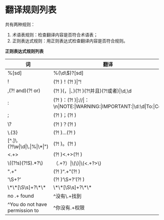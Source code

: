 # 翻译规则列表

共有两种规则：

1. 术语表规则：检查翻译内容是否符合术语表；
2. 正则表达式规则：用正则表达式检查翻译内容是否符合规则。

**正则表达式规则列表**

词 | 翻译
-- | -----------
%\[sd\] | %\(\\d\\\$\)\?\[sd\]
! | \(\?! \)！\(\?! \)\|“!
,\(\?! and\)\(\?! or\) | \(\?! \)\(，\|、\)\(\?! \)\(\?!并且\)\(\?!或者\)\|\\d,\\d
: | \(\?! \)：\(\?! \)\|://\|：\\n\|NOTE:\|WARNING:\|IMPORTANT:\|\\d:\\d\|To:\|Cc:
; | \(\?! \)；\(\?! \)
\\\? | \(\?! \)？\(\?! \)
\\\.\{3\} | \(\?! \)…\(\?! \)
\[\^\.\]\\\.\(\?!\\w\|\\d\|\\\.\|%\|\\\*\|"\) | \(\?! \)。\(\?! \)
<\.\+\> | \(\?! \)<\.\+\>\(\?! \)
\\\(\(\?!s\)\(\?!S\)\.\*\?\\\) | （\.\+\?）\|\\\(\\\)\|\\\(<\.\+\?\>\\\)
"\.\+" | \(\?! \)“\.\+”\(\?! \)
'\\S\+\?' | \(\?! \)‘\\S\+\?’\(\?! \)
\\\*\\\*\[\\S\\s\]\+\?\\\*\\\* | \\\*\\\*\[\\S\\s\]\+\?\\\*\\\*
no \.\+ found | \^没有\\\.\+找到
\^You do not have permission to | \^你没有\.\+权限
